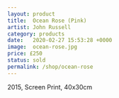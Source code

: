 ```yaml
---
layout: product
title:  Ocean Rose (Pink)
artist: John Russell
category: products
date:   2020-02-27 15:53:28 +0000
image:  ocean-rose.jpg
price: £250
status: sold
permalink: /shop/ocean-rose
---
```

2015, Screen Print, 40x30cm
